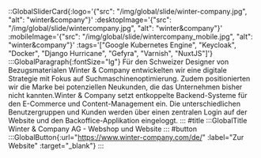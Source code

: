 ::GlobalSliderCard{:logo='{"src": "/img/global/slide/winter-company.jpg", "alt": "winter&company"}' :desktopImage='{"src": "/img/global/slide/wintercompany.jpg", "alt": "winter&company"}' :mobileImage='{"src": "/img/global/slide/wintercompany_mobile.jpg", "alt": "winter&company"}' :tags='["Google Kubernetes Engine", "Keycloak", "Docker", "Django Hurricane", "Gefyra", "Varnish", "NuxtJS"]'}
:::GlobalParagraph{:fontSize="lg"}
Für den Schweizer Designer von Bezugsmaterialen Winter & Company entwickelten wir eine digitale Strategie mit Fokus auf Suchmaschinenoptimierung. Zudem positionierten wir die Marke bei potenziellen Neukunden, die das Unternehmen bisher nicht kannten.Winter & Company setzt entkoppelte Backend-Systeme für den E-Commerce und Content-Management ein. Die unterschiedlichen Benutzergruppen und Kunden werden über einen zentralen Login auf der Website und den Backoffice-Applikation eingeloggt.
:::
#title
:::GlobalTitle
Winter & Company AG - Webshop und Website
:::
#button
:::GlobalButton{:url="https://www.winter-company.com/de/" :label="Zur Website" :target="_blank"}
:::
